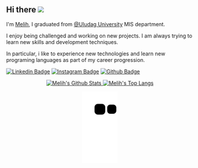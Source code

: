## Hi there <a href="https://www.linkedin.com/in/melih-özaslan/" rel="nofollow"><img src="https://camo.githubusercontent.com/e8e7b06ecf583bc040eb60e44eb5b8e0ecc5421320a92929ce21522dbc34c891/68747470733a2f2f6d656469612e67697068792e636f6d2f6d656469612f6876524a434c467a6361737252346961377a2f67697068792e676966" width="30px" style="max-width:100%;">
</a>

I'm <a href="https://github.com/MelihOzaslan01">Melih</a>, I graduated from <a href="https://uludag.edu.tr/">@Uludag University</a> MIS department.

I enjoy being challenged and working on new projects. I am always trying to learn new skills and development techniques.

In particular, i like to experience new technologies and learn new programing languages as part of my career progression.  


[![Linkedin Badge](https://img.shields.io/badge/MelihOzaslan-gray?style=for-the-badge&logo=linkedin)](https://www.linkedin.com/in/melih-özaslan/)
[![Instagram Badge](https://img.shields.io/badge/MelihOzaslan-gray?style=for-the-badge&logo=instagram)](https://www.instagram.com/melih_ozaslann/)
[![Github Badge](https://img.shields.io/badge/MelihOzaslan-gray?style=for-the-badge&logo=github)](https://github.com/MelihOzaslan01)

<p align="center" >
  <a href="https://github.com/MelihOzaslan01"> 
    <img height="160px" alt="Melih's Github Stats" src="https://github-readme-stats.vercel.app/api?username=MelihOzaslan01&show_icons=true&hide_border=true&theme=radical"/>
    <img height="160px" alt="Melih's Top Langs" src="https://github-readme-stats.vercel.app/api/top-langs/?username=MelihOzaslan01&layout=compact&hide_border=true&theme=radical" />
  </a>
</p>

<div  align="center"> <img src="https://github.com/MelihOzaslan01/MelihOzaslan01/blob/output/github-contribution-grid-snake.svg" /></div>
